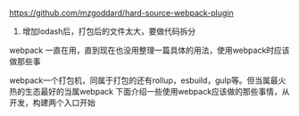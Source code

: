 https://github.com/mzgoddard/hard-source-webpack-plugin


1. 增加lodash后，打包后的文件太大，要做代码拆分















webpack 一直在用，直到现在也没用整理一篇具体的用法，使用webpack时应该做那些事

webpack一个打包机，同属于打包的还有rollup，esbuild，gulp等。但当属最火热的生态最好的当属webpack
下面介绍一些使用webpack应该做的那些事情，从开发，构建两个入口开始
